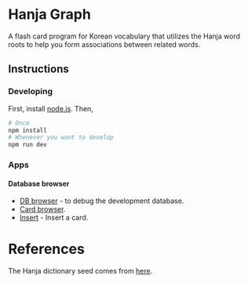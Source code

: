 # Hanja Graph
A flash card program for Korean vocabulary that utilizes the Hanja word roots
to help you form associations between related words.

## Instructions
### Developing
First, install [node.js](https://nodejs.org/en/download/). Then,
```bash
# Once
npm install
# Whenever you want to develop
npm run dev
```
### Apps
#### Database browser
* [DB browser](http://localhost:3000/index.html?app=repl) - to debug the development database.
* [Card browser](http://localhost:3000/index.html?app=card&card_id=4).
* [Insert](http://localhost:3000/index.html?app=insert) - Insert a card.

# References
The Hanja dictionary seed comes from [here](https://github.com/dbravender/hanja-dictionary).
